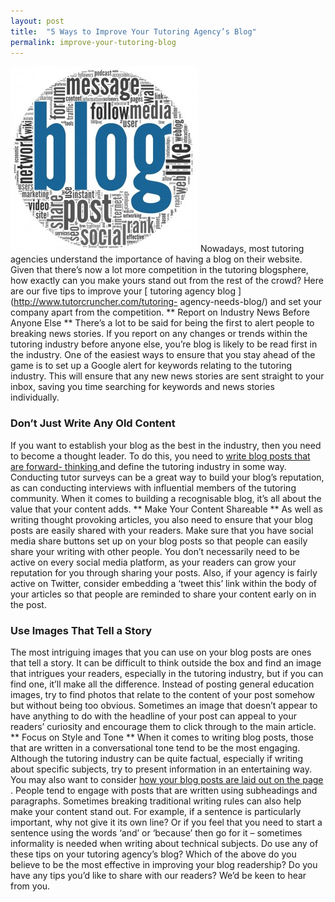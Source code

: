 ```yaml
---
layout: post
title:  "5 Ways to Improve Your Tutoring Agency’s Blog"
permalink: improve-your-tutoring-blog
---
```

![Blog](/img/blogs/blog-300x297.jpg) Nowadays, most tutoring agencies
understand the importance of having a blog on their website. Given that
there’s now a lot more competition in the tutoring blogsphere, how exactly can
you make yours stand out from the rest of the crowd? Here are our five tips to
improve your [ tutoring agency blog ](http://www.tutorcruncher.com/tutoring-
agency-needs-blog/) and set your company apart from the competition. ** Report
on Industry News Before Anyone Else ** There’s a lot to be said for being the
first to alert people to breaking news stories. If you report on any changes
or trends within the tutoring industry before anyone else, you’re blog is
likely to be read first in the industry. One of the easiest ways to ensure
that you stay ahead of the game is to set up a Google alert for keywords
relating to the tutoring industry. This will ensure that any new news stories
are sent straight to your inbox, saving you time searching for keywords and
news stories individually. 

### Don’t Just Write Any Old Content

If you want
to establish your blog as the best in the industry, then you need to become a
thought leader. To do this, you need to [ write blog posts that are forward-
thinking ](http://www.tutorcruncher.com/blogging-ideas-tutoring-agency/) and
define the tutoring industry in some way. Conducting tutor surveys can be a
great way to build your blog’s reputation, as can conducting interviews with
influential members of the tutoring community. When it comes to building a
recognisable blog, it’s all about the value that your content adds. ** Make
Your Content Shareable ** As well as writing thought provoking articles, you
also need to ensure that your blog posts are easily shared with your readers.
Make sure that you have social media share buttons set up on your blog posts
so that people can easily share your writing with other people. You don’t
necessarily need to be active on every social media platform, as your readers
can grow your reputation for you through sharing your posts. Also, if your
agency is fairly active on Twitter, consider embedding a ‘tweet this’ link
within the body of your articles so that people are reminded to share your
content early on in the post. 

### Use Images That Tell a Story

The most
intriguing images that you can use on your blog posts are ones that tell a
story. It can be difficult to think outside the box and find an image that
intrigues your readers, especially in the tutoring industry, but if you can
find one, it’ll make all the difference. Instead of posting general education
images, try to find photos that relate to the content of your post somehow but
without being too obvious. Sometimes an image that doesn’t appear to have
anything to do with the headline of your post can appeal to your readers’
curiosity and encourage them to click through to the main article. ** Focus on
Style and Tone ** When it comes to writing blog posts, those that are written
in a conversational tone tend to be the most engaging. Although the tutoring
industry can be quite factual, especially if writing about specific subjects,
try to present information in an entertaining way. You may also want to
consider [ how your blog posts are laid out on the page
](http://www.tutorcruncher.com/optimize-tutoring-agencys-blog/) . People tend
to engage with posts that are written using subheadings and paragraphs.
Sometimes breaking traditional writing rules can also help make your content
stand out. For example, if a sentence is particularly important, why not give
it its own line? Or if you feel that you need to start a sentence using the
words ‘and’ or ‘because’ then go for it – sometimes informality is needed when
writing about technical subjects. Do use any of these tips on your tutoring
agency’s blog? Which of the above do you believe to be the most effective in
improving your blog readership? Do you have any tips you’d like to share with
our readers? We’d be keen to hear from you.
